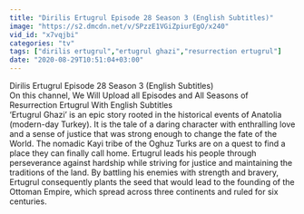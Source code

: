 ```yaml
---
title: "Dirilis Ertugrul Episode 28 Season 3 (English Subtitles)"
image: "https://s2.dmcdn.net/v/SPzzE1VGiZpiurEgO/x240"
vid_id: "x7vqjbi"
categories: "tv"
tags: ["dirilis ertugrul","ertugrul ghazi","resurrection ertugrul"]
date: "2020-08-29T10:51:04+03:00"
---
```

Dirilis Ertugrul Episode 28  Season 3 (English Subtitles)  <br>On this channel, We Will Upload all Episodes and All Seasons of Resurrection Ertugrul With English Subtitles  <br>‘Ertugrul Ghazi’ is an epic story rooted in the historical events of Anatolia (modern-day Turkey). It is the tale of a daring character with enthralling love and a sense of justice that was strong enough to change the fate of the World. The nomadic Kayi tribe of the Oghuz Turks are on a quest to find a place they can finally call home. Ertugrul leads his people through perseverance against hardship while striving for justice and maintaining the traditions of the land. By battling his enemies with strength and bravery, Ertugrul consequently plants the seed that would lead to the founding of the Ottoman Empire, which spread across three continents and ruled for six centuries.  <br>
